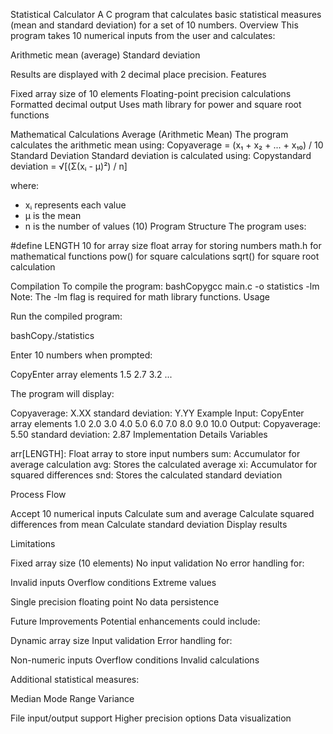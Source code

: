 Statistical Calculator
A C program that calculates basic statistical measures (mean and standard deviation) for a set of 10 numbers.
Overview
This program takes 10 numerical inputs from the user and calculates:

Arithmetic mean (average)
Standard deviation

Results are displayed with 2 decimal place precision.
Features

Fixed array size of 10 elements
Floating-point precision calculations
Formatted decimal output
Uses math library for power and square root functions

Mathematical Calculations
Average (Arithmetic Mean)
The program calculates the arithmetic mean using:
Copyaverage = (x₁ + x₂ + ... + x₁₀) / 10
Standard Deviation
Standard deviation is calculated using:
Copystandard deviation = √[(Σ(xᵢ - μ)²) / n]

where:
- xᵢ represents each value
- μ is the mean
- n is the number of values (10)
Program Structure
The program uses:

#define LENGTH 10 for array size
float array for storing numbers
math.h for mathematical functions
pow() for square calculations
sqrt() for square root calculation

Compilation
To compile the program:
bashCopygcc main.c -o statistics -lm
Note: The -lm flag is required for math library functions.
Usage

Run the compiled program:

bashCopy./statistics

Enter 10 numbers when prompted:

CopyEnter array elements
1.5
2.7
3.2
...

The program will display:

Copyaverage: X.XX
standard deviation: Y.YY
Example
Input:
CopyEnter array elements
1.0
2.0
3.0
4.0
5.0
6.0
7.0
8.0
9.0
10.0
Output:
Copyaverage: 5.50
standard deviation: 2.87
Implementation Details
Variables

arr[LENGTH]: Float array to store input numbers
sum: Accumulator for average calculation
avg: Stores the calculated average
xi: Accumulator for squared differences
snd: Stores the calculated standard deviation

Process Flow

Accept 10 numerical inputs
Calculate sum and average
Calculate squared differences from mean
Calculate standard deviation
Display results

Limitations

Fixed array size (10 elements)
No input validation
No error handling for:

Invalid inputs
Overflow conditions
Extreme values


Single precision floating point
No data persistence

Future Improvements
Potential enhancements could include:

Dynamic array size
Input validation
Error handling for:

Non-numeric inputs
Overflow conditions
Invalid calculations


Additional statistical measures:

Median
Mode
Range
Variance


File input/output support
Higher precision options
Data visualization
